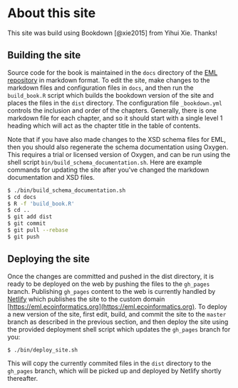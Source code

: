 # About this site

This site was build using Bookdown [@xie2015] from Yihui Xie. Thanks!

## Building the site

Source code for the book is maintained in the `docs` directory of the 
[EML repository](https://github.com/NCEAS/eml) in markdown format.
To edit the site, make changes to the markdown files and configuration files in
`docs`, and then run the `build_book.R` script which builds the bookdown version
of the site and places the files in the `dist` directory.  The configuration file 
`_bookdown.yml` controls the inclusion and order of the chapters. Generally, there
is one markdown file for each chapter, and so it should start with a single 
level 1 heading which will act as the chapter title in the table of contents.

Note that if you have
also made changes to the XSD schema files for EML, then you should also regenerate
the schema documentation using Oxygen. This requires a trial or licensed version
of Oxygen, and can be run using the shell script `bin/build_schema_documentation.sh`.
Here are example commands for updating the site after you've changed the 
markdown documentation and XSD files.

```sh
$ ./bin/build_schema_documentation.sh
$ cd docs
$ R -f 'build_book.R'
$ cd ..
$ git add dist
$ git commit
$ git pull --rebase
$ git push
```

## Deploying the site

Once the changes are committed and pushed in the dist directory, it is ready to 
be deployed on the web by pushing the files to the `gh_pages` branch.  Publishing 
`gh_pages` content to the web is currently handled 
by [Netlify](https://app.netlify.com/sites/ecometadata/overview) 
which publishes the site to the custom domain 
[https://eml.ecoinformatics.org](https://eml.ecoinformatics.org).  To deploy a new
version of the site, first edit, build, and commit the site to the `master` branch
as described in the previous section, and then deploy the site using the provided
deployment shell script which updates the `gh_pages` branch for you:

```sh
$ ./bin/deploy_site.sh
```

This will copy the currently commited files in the `dist` directory to the 
`gh_pages` branch, which will be picked up and deployed by Netlify shortly
thereafter.
